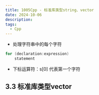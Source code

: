 ```yaml
---
title: 1005Cpp - 标准库类型string、vector
date: 2024-10-06
description:
tags:
  - Cpp
---
```

- 处理字符串中的每个字符
```cpp
for (declaration:expression)
	statement
```
- 下标运算符：s[0] 代表第一个字符
## 3.3 标准库类型vector
